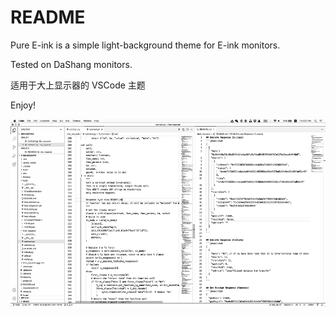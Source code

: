# README
Pure E-ink is a simple light-background theme for E-ink monitors.

Tested on DaShang monitors.

适用于大上显示器的 VSCode 主题

Enjoy!

<img src="./ScreenShotEInk.png" style="height: 300px">
